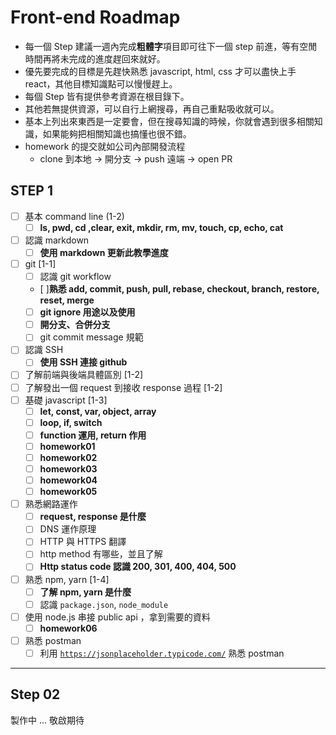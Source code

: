 # Front-end Roadmap

- 每一個 Step 建議一週內完成**粗體字**項目即可往下一個 step 前進，等有空閒時間再將未完成的進度趕回來就好。
- 優先要完成的目標是先趕快熟悉 javascript, html, css 才可以盡快上手 react，其他目標知識點可以慢慢趕上。
- 每個 Step 皆有提供參考資源在根目錄下。
- 其他若無提供資源，可以自行上網搜尋，再自己重點吸收就可以。
- 基本上列出來東西是一定要會，但在搜尋知識的時候，你就會遇到很多相關知識，如果能夠把相關知識也搞懂也很不錯。
- homework 的提交就如公司內部開發流程
  - clone 到本地 -> 開分支 -> push 遠端 -> open PR

## STEP 1

- [ ] 基本 command line (1-2)
  - [ ] **ls, pwd, cd ,clear, exit, mkdir, rm, mv, touch, cp, echo, cat**
- [ ] 認識 markdown
  - [ ] **使用 markdown 更新此教學進度**
- [ ] git [1-1]
  - [ ] 認識 git workflow
  - [ ]**熟悉 add, commit, push, pull, rebase, checkout, branch, restore, reset, merge**
  - [ ] **git ignore 用途以及使用**
  - [ ] **開分支、合併分支**
  - [ ] git commit message 規範
- [ ] 認識 SSH
  - [ ] **使用 SSH 連接 github**
- [ ] 了解前端與後端具體區別 [1-2]
- [ ] 了解發出一個 request 到接收 response 過程 [1-2]
- [ ] 基礎 javascript [1-3]
  - [ ] **let, const, var, object, array**
  - [ ] **loop, if, switch**
  - [ ] **function 運用, return 作用**
  - [ ] **homework01**
  - [ ] **homework02**
  - [ ] **homework03**
  - [ ] **homework04**
  - [ ] **homework05**
- [ ] 熟悉網路運作
  - [ ] **request, response 是什麼**
  - [ ] DNS 運作原理
  - [ ] HTTP 與 HTTPS 翻譯
  - [ ] http method 有哪些，並且了解
  - [ ] **Http status code 認識 200, 301, 400, 404, 500**
- [ ] 熟悉 npm, yarn [1-4]
  - [ ] **了解 npm, yarn 是什麼**
  - [ ] 認識 `package.json`, `node_module`
- [ ] 使用 node.js 串接 public api ，拿到需要的資料
  - [ ] **homework06**
- [ ] 熟悉 postman
  - [ ] 利用 [`https://jsonplaceholder.typicode.com/`](https://jsonplaceholder.typicode.com/) 熟悉 postman

---

## Step 02

製作中 ...
敬啟期待
